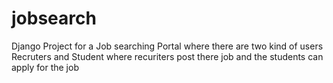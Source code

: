 # jobsearch
Django Project for a Job searching Portal where there are two kind of users Recruters and Student where recuriters post there job and the students can apply for the job
